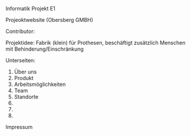Informatik Projekt E1

Projeoktwebsite (Obersberg GMBH)

Contributor:

Projektidee:
Fabrik (klein) für Prothesen, beschäftigt zusätzlich Menschen mit Behinderung/Einschränkung

Unterseiten:
1. Über uns
2. Produkt
3. Arbeitsmöglichkeiten
4. Team
5. Standorte
6.
7.
8.
Impressum

